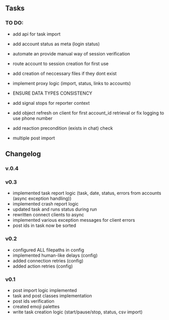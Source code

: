 ## Tasks

### TO DO:

- add api for task import

- add account status as meta (login status)
- automate an provide manual way of session verification
- route account to session creation for first use

- add creation of neccessary files if they dont exist
- implement proxy logic (import, status, links to accounts)

- ENSURE DATA TYPES CONSISTENCY
- add signal stops for reporter context

- add object refresh on client for first account_id retrieval or fix logging to use phone number
- add reaction precondition (exists in chat) check
- multiple post import


## Changelog

### v.0.4



### v0.3
- implemented task report logic (task, date, status, errors from accounts (async exception handling))
- implemented crash report logic
- updated task and runs status during run
- rewritten connect clients to async
- implemented various exception messages for client errors
- post ids in task now be sorted

### v0.2
- configured ALL filepaths in config
- implemented human-like delays (config)
- added connection retries (config)
- added action retries (config)

### v0.1
- post import logic implemented
- task and post classes implementation
- post ids verification
- created emoji palettes
- write task creation logic (start/pause/stop, status, csv import)
